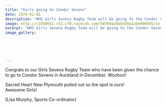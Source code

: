 ```yaml
---
title: "Girls going to Condor Sevens"
date: 1970-01-01
description: "WHS Girls Sevens Rugby Team will be going to the Condor Sevens in Auckland in December 2016..."
image: http://c1940652.r52.cf0.rackcdn.com/59769a2bb8d39a1a9e000b05/in-huddle-with-coach.jpg
excerpt: "WHS Girls Sevens Rugby Team will be going to the Condor Sevens in Auckland in December 2016."
image_gallery:
    
    
    
    
    
---
```


<p><span>Congrats to our Girls Sevens Rugby Team who have been given the chance to go to Condor Sevens in Auckland in December. Woohoo!&nbsp;</span></p>
<p><span>Sacred Heart New Plymouth pulled out so the spot is ours!&nbsp;</span><br /><span>Awesome Girls!</span></p>
<p><span>(Lisa Murphy, Sports Co-ordinator)</span></p>

